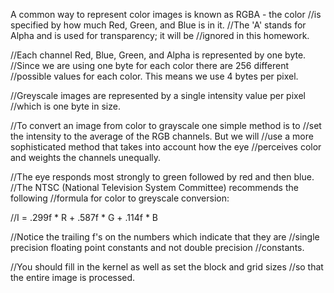 A common way to represent color images is known as RGBA - the color
//is specified by how much Red, Green, and Blue is in it.
//The 'A' stands for Alpha and is used for transparency; it will be
//ignored in this homework.

//Each channel Red, Blue, Green, and Alpha is represented by one byte.
//Since we are using one byte for each color there are 256 different
//possible values for each color.  This means we use 4 bytes per pixel.

//Greyscale images are represented by a single intensity value per pixel
//which is one byte in size.

//To convert an image from color to grayscale one simple method is to
//set the intensity to the average of the RGB channels.  But we will
//use a more sophisticated method that takes into account how the eye 
//perceives color and weights the channels unequally.

//The eye responds most strongly to green followed by red and then blue.
//The NTSC (National Television System Committee) recommends the following
//formula for color to greyscale conversion:

//I = .299f * R + .587f * G + .114f * B

//Notice the trailing f's on the numbers which indicate that they are 
//single precision floating point constants and not double precision
//constants.

//You should fill in the kernel as well as set the block and grid sizes
//so that the entire image is processed.
